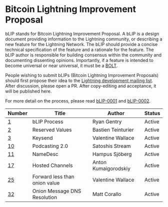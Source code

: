 # Bitcoin Lightning Improvement Proposal

bLIP stands for Bitcoin Lightning Improvement Proposal. A bLIP is a design document
providing information to the Lightning community, or describing a new feature for
the Lightning Network. The bLIP should provide a concise technical specification of
the feature and a rationale for the feature. The bLIP author is responsible for
building consensus within the community and documenting dissenting opinions.
Importantly, if a feature is intended to become universal or near universal, it must
be a [BOLT](https://github.com/lightning/bolts).

People wishing to submit bLIPs (Bitcoin Lightning Improvement Proposals) should
first propose their idea to the [Lightning development mailing
list](https://lists.linuxfoundation.org/mailman/listinfo/lightning-dev). After
discussion, please open a PR. After copy-editing and acceptance, it will be
published here.

For more detail on the process, please read [bLIP-0001](./blip-0001.md) and
[bLIP-0002](./blip-0002.md).

| Number                   | Title                          | Author                      | Status |
|--------------------------|--------------------------------|-----------------------------|--------|
| [1](./blip-0001.md)      | bLIP Process                   | Ryan Gentry                 | Active |
| [2](./blip-0002.md)      | Reserved Values                | Bastien Teinturier          | Active |
| [3](./blip-0003.md)      | Keysend                        | Valentine Wallace           | Active |
| [10](./blip-0010.md)     | Podcasting 2.0                 | Satoshis Stream             | Active |
| [11](./blip-0011.md)     | NameDesc                       | Hampus Sjöberg              | Active |
| [17](./blip-0017.md)     | Hosted Channels                | Anton Kumaigorodskiy        | Active |
| [25](./blip-0025.md)     | Forward less than onion value  | Valentine Wallace           | Active |
| [32](./blip-0032.md)     | Onion Message DNS Resolution   | Matt Corallo                | Active |
